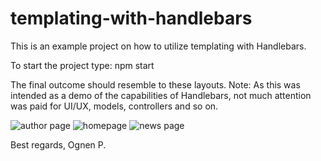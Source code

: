 # templating-with-handlebars
This is an example project on how to utilize templating with Handlebars. 

To start the project type:
npm start

The final outcome should resemble to these layouts.
Note: As this was intended as a demo of the capabilities of Handlebars, not much attention was paid for UI/UX, models, controllers and so on.

![author page](https://image.ibb.co/gbwKTV/Author-page.png)
![homepage](https://image.ibb.co/mjoYoV/Homepage-view.png)
![news page](https://image.ibb.co/m8V2hq/News-page.png)



Best regards,
Ognen P.
